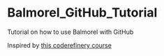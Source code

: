 # Balmorel_GitHub_Tutorial
Tutorial on how to use Balmorel with GitHub

Inspired by [this coderefinery course](https://github.com/coderefinery/reproducible-python)
